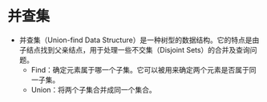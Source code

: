 # 并查集
* 并查集（Union-find Data Structure）是一种树型的数据结构。它的特点是由子结点找到父亲结点，用于处理一些不交集（Disjoint Sets）的合并及查询问题。
  * Find：确定元素属于哪一个子集。它可以被用来确定两个元素是否属于同一子集。
  * Union：将两个子集合并成同一个集合。


